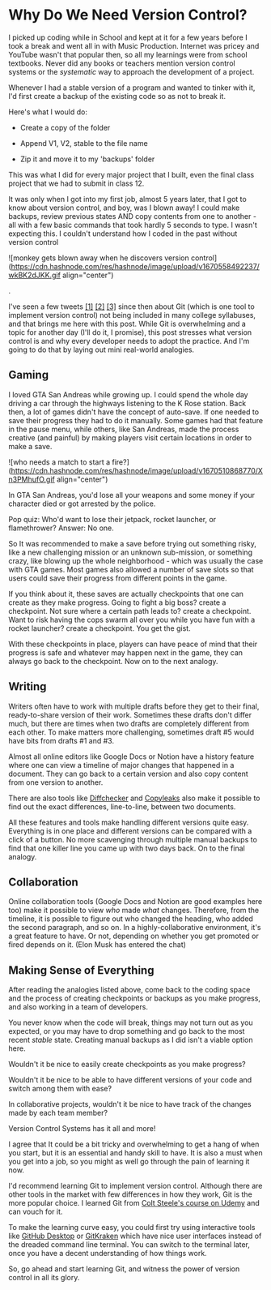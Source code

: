 # Why Do We Need Version Control?

I picked up coding while in School and kept at it for a few years before I took a break and went all in with Music Production. Internet was pricey and YouTube wasn't that popular then, so all my learnings were from school textbooks. Never did any books or teachers mention version control systems or the *systematic* way to approach the development of a project.

Whenever I had a stable version of a program and wanted to tinker with it, I'd first create a backup of the existing code so as not to break it.

Here's what I would do:

*   Create a copy of the folder
    
*   Append V1, V2, stable to the file name
    
*   Zip it and move it to my 'backups' folder
    

This was what I did for every major project that I built, even the final class project that we had to submit in class 12.

It was only when I got into my first job, almost 5 years later, that I got to know about version control, and boy, was I blown away! I could make backups, review previous states AND copy contents from one to another - all with a few basic commands that took hardly 5 seconds to type. I wasn't expecting this. I couldn't understand how I coded in the past without version control

![monkey gets blown away when he discovers version control](https://cdn.hashnode.com/res/hashnode/image/upload/v1670558492237/wkBK2dJKK.gif align="center")

.

I've seen a few tweets [\[1\]](https://twitter.com/Sameeerkashyap/status/1414080094960713731) [\[2\]](https://twitter.com/Sameeerkashyap/status/1414080094960713731) [\[3\]](https://twitter.com/ghumare64/status/1568308208959385601) since then about Git (which is one tool to implement version control) not being included in many college syllabuses, and that brings me here with this post. While Git is overwhelming and a topic for another day (I'll do it, I promise), this post stresses what version control is and why every developer needs to adopt the practice. And I'm going to do that by laying out mini real-world analogies.

## Gaming

I loved GTA San Andreas while growing up. I could spend the whole day driving a car through the highways listening to the K Rose station. Back then, a lot of games didn't have the concept of auto-save. If one needed to save their progress they had to do it manually. Some games had that feature in the pause menu, while others, like San Andreas, made the process creative (and painful) by making players visit certain locations in order to make a save.

![who needs a match to start a fire?](https://cdn.hashnode.com/res/hashnode/image/upload/v1670510868770/Xn3PMhufO.gif align="center")

In GTA San Andreas, you'd lose all your weapons and some money if your character died or got arrested by the police.

Pop quiz: Who'd want to lose their jetpack, rocket launcher, or flamethrower? Answer: No one.

So It was recommended to make a save before trying out something risky, like a new challenging mission or an unknown sub-mission, or something crazy, like blowing up the whole neighborhood - which was usually the case with GTA games. Most games also allowed a number of save slots so that users could save their progress from different points in the game.

If you think about it, these saves are actually checkpoints that one can create as they make progress. Going to fight a big boss? create a checkpoint. Not sure where a certain path leads to? create a checkpoint. Want to risk having the cops swarm all over you while you have fun with a rocket launcher? create a checkpoint. You get the gist.

With these checkpoints in place, players can have peace of mind that their progress is safe and whatever may happen next in the game, they can always go back to the checkpoint. Now on to the next analogy.

## Writing

Writers often have to work with multiple drafts before they get to their final, ready-to-share version of their work. Sometimes these drafts don't differ much, but there are times when two drafts are completely different from each other. To make matters more challenging, sometimes draft #5 would have bits from drafts #1 and #3.

Almost all online editors like Google Docs or Notion have a history feature where one can view a timeline of major changes that happened in a document. They can go back to a certain version and also copy content from one version to another.

There are also tools like [Diffchecker](https://www.diffchecker.com/) and [Copyleaks](https://app.copyleaks.com/) also make it possible to find out the exact differences, line-to-line, between two documents.

All these features and tools make handling different versions quite easy. Everything is in one place and different versions can be compared with a click of a button. No more scavenging through multiple manual backups to find that one killer line you came up with two days back. On to the final analogy.

## Collaboration

Online collaboration tools (Google Docs and Notion are good examples here too) make it possible to view *who* made *what* changes. Therefore, from the timeline, it is possible to figure out who changed the heading, who added the second paragraph, and so on. In a highly-collaborative environment, it's a great feature to have. Or not, depending on whether you get promoted or fired depends on it. (Elon Musk has entered the chat)

## Making Sense of Everything

After reading the analogies listed above, come back to the coding space and the process of creating checkpoints or backups as you make progress, and also working in a team of developers.

You never know when the code will break, things may not turn out as you expected, or you may have to drop something and go back to the most recent *stable* state. Creating manual backups as I did isn't a viable option here.

Wouldn't it be nice to easily create checkpoints as you make progress?

Wouldn't it be nice to be able to have different versions of your code and switch among them with ease?

In collaborative projects, wouldn't it be nice to have track of the changes made by each team member?

Version Control Systems has it all and more!

I agree that It could be a bit tricky and overwhelming to get a hang of when you start, but it is an essential and handy skill to have. It is also a must when you get into a job, so you might as well go through the pain of learning it now.

I'd recommend learning Git to implement version control. Although there are other tools in the market with few differences in how they work, Git is the more popular choice. I learned Git from [Colt Steele's course on Udemy](https://www.udemy.com/course/git-and-github-bootcamp/) and can vouch for it.

To make the learning curve easy, you could first try using interactive tools like [GitHub Desktop](https://desktop.github.com/) or [GitKraken](https://www.gitkraken.com/) which have nice user interfaces instead of the dreaded command line terminal. You can switch to the terminal later, once you have a decent understanding of how things work.

So, go ahead and start learning Git, and witness the power of version control in all its glory.